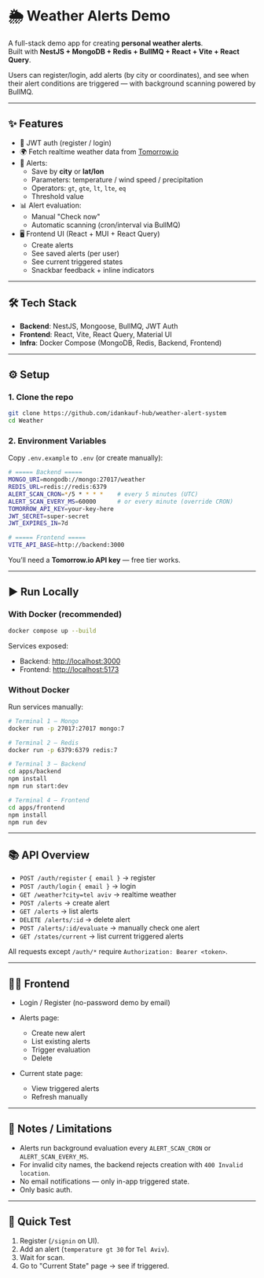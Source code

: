 # 🌦️ Weather Alerts Demo

A full-stack demo app for creating **personal weather alerts**.  
Built with **NestJS + MongoDB + Redis + BullMQ + React + Vite + React Query**.  

Users can register/login, add alerts (by city or coordinates), and see when their alert conditions are triggered — with background scanning powered by BullMQ.

---

## ✨ Features

- 🔑 JWT auth (register / login)
- 🌍 Fetch realtime weather data from [Tomorrow.io](https://www.tomorrow.io/)
- 📡 Alerts:
  - Save by **city** or **lat/lon**
  - Parameters: temperature / wind speed / precipitation
  - Operators: `gt`, `gte`, `lt`, `lte`, `eq`
  - Threshold value
- 📊 Alert evaluation:
  - Manual "Check now"
  - Automatic scanning (cron/interval via BullMQ)
- 🖥️ Frontend UI (React + MUI + React Query)
  - Create alerts
  - See saved alerts (per user)
  - See current triggered states
  - Snackbar feedback + inline indicators

---

## 🛠️ Tech Stack

- **Backend**: NestJS, Mongoose, BullMQ, JWT Auth
- **Frontend**: React, Vite, React Query, Material UI
- **Infra**: Docker Compose (MongoDB, Redis, Backend, Frontend)

---

## ⚙️ Setup

### 1. Clone the repo

```bash
git clone https://github.com/idankauf-hub/weather-alert-system
cd Weather
````

### 2. Environment Variables

Copy `.env.example` to `.env` (or create manually):

```bash
# ===== Backend =====
MONGO_URI=mongodb://mongo:27017/weather
REDIS_URL=redis://redis:6379
ALERT_SCAN_CRON=*/5 * * * *    # every 5 minutes (UTC)
ALERT_SCAN_EVERY_MS=60000      # or every minute (override CRON)
TOMORROW_API_KEY=your-key-here
JWT_SECRET=super-secret
JWT_EXPIRES_IN=7d

# ===== Frontend =====
VITE_API_BASE=http://backend:3000
```

You’ll need a **Tomorrow\.io API key** — free tier works.

---

## ▶️ Run Locally

### With Docker (recommended)

```bash
docker compose up --build
```

Services exposed:

* Backend: [http://localhost:3000](http://localhost:3000)
* Frontend: [http://localhost:5173](http://localhost:5173)

### Without Docker

Run services manually:

```bash
# Terminal 1 — Mongo
docker run -p 27017:27017 mongo:7

# Terminal 2 — Redis
docker run -p 6379:6379 redis:7

# Terminal 3 — Backend
cd apps/backend
npm install
npm run start:dev

# Terminal 4 — Frontend
cd apps/frontend
npm install
npm run dev
```

---

## 📚 API Overview

* `POST /auth/register` `{ email }` → register
* `POST /auth/login` `{ email }` → login
* `GET /weather?city=tel aviv` → realtime weather
* `POST /alerts` → create alert
* `GET /alerts` → list alerts
* `DELETE /alerts/:id` → delete alert
* `POST /alerts/:id/evaluate` → manually check one alert
* `GET /states/current` → list current triggered alerts

All requests except `/auth/*` require `Authorization: Bearer <token>`.

---

## 👩‍💻 Frontend

* Login / Register (no-password demo by email)
* Alerts page:

  * Create new alert
  * List existing alerts
  * Trigger evaluation
  * Delete
* Current state page:

  * View triggered alerts
  * Refresh manually

---

## 🚧 Notes / Limitations

* Alerts run background evaluation every `ALERT_SCAN_CRON` or `ALERT_SCAN_EVERY_MS`.
* For invalid city names, the backend rejects creation with `400 Invalid location`.
* No email notifications — only in-app triggered state.
* Only basic auth.

---

## 🧪 Quick Test

1. Register (`/signin` on UI).
2. Add an alert (`temperature gt 30` for `Tel Aviv`).
3. Wait for scan.
4. Go to "Current State" page → see if triggered.


